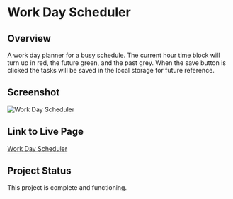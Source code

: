 # Work Day Scheduler

## Overview
A work day planner for a busy schedule. The current hour time block will turn up in red, the future green, and the past grey.
When the save button is clicked the tasks will be saved in the local storage for future reference. 

## Screenshot
![Work Day Scheduler](image/worday.png)

## Link to Live Page
[Work Day Scheduler](https://hlamkins.github.io/work-day-scheduler/)

## Project Status
This project is complete and functioning. 